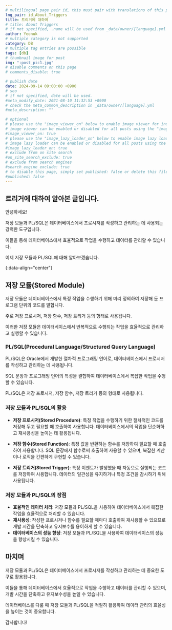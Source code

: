 ```yaml
---
# multilingual page pair id, this must pair with translations of this page. (This name must be unique)
lng_pair: id_About_Triggers
title: 트리거에 대하여
# title: About Triggers
# if not specified, .name will be used from _data/owner/[language].yml
author: Yeonuk
# multiple category is not supported
category: DB
# multiple tag entries are possible
tags: [db]
# thumbnail image for post
img: ":post_pic1.jpg"
# disable comments on this page
# comments_disable: true

# publish date
date: 2024-09-14 09:00:00 +0900
# seo
# if not specified, date will be used.
#meta_modify_date: 2021-08-10 11:32:53 +0900
# check the meta_common_description in _data/owner/[language].yml
#meta_description: ""

# optional
# please use the "image_viewer_on" below to enable image viewer for individual pages or posts (_posts/ or [language]/_posts folders).
# image viewer can be enabled or disabled for all posts using the "image_viewer_posts: true" setting in _data/conf/main.yml.
#image_viewer_on: true
# please use the "image_lazy_loader_on" below to enable image lazy loader for individual pages or posts (_posts/ or [language]/_posts folders).
# image lazy loader can be enabled or disabled for all posts using the "image_lazy_loader_posts: true" setting in _data/conf/main.yml.
#image_lazy_loader_on: true
# exclude from on site search
#on_site_search_exclude: true
# exclude from search engines
#search_engine_exclude: true
# to disable this page, simply set published: false or delete this file
#published: false
---
```


<!-- outline-start -->

## 트리거에 대하여 알아본 글입니다.

안녕하세요!

저장 모듈과 PL/SQL은 데이터베이스에서 프로시저를 작성하고 관리하는 데 사용되는 강력한 도구입니다.

이들을 통해 데이터베이스에서 효율적으로 작업을 수행하고 데이터를 관리할 수 있습니다.

이제 저장 모듈과 PL/SQL에 대해 알아보겠습니다.

{:data-align="center"}

<!-- outline-end -->

## 저장 모듈(Stored Module)

저장 모듈은 데이터베이스에서 특정 작업을 수행하기 위해 미리 정의하여 저장해 둔 프로그램 단위의 코드를 말합니다.

주로 저장 프로시저, 저장 함수, 저장 트리거 등의 형태로 사용됩니다.

이러한 저장 모듈은 데이터베이스에서 반복적으로 수행되는 작업을 효율적으로 관리하고 실행할 수 있습니다.

### PL/SQL(Procedural Language/Structured Query Language)

PL/SQL은 Oracle에서 개발한 절차적 프로그래밍 언어로, 데이터베이스에서 프로시저를 작성하고 관리하는 데 사용됩니다.

SQL 문장과 프로그래밍 언어의 특성을 결합하여 데이터베이스에서 복잡한 작업을 수행할 수 있습니다.

PL/SQL은 저장 프로시저, 저장 함수, 저장 트리거 등의 형태로 사용됩니다.

### 저장 모듈과 PL/SQL의 활용

- **저장 프로시저(Stored Procedure)**: 특정 작업을 수행하기 위한 절차적인 코드를 저장해 두고 필요할 때 호출하여 사용합니다. 데이터베이스에서의 작업을 단순화하고 재사용성을 높이는 데 활용됩니다.

- **저장 함수(Stored Function)**: 특정 값을 반환하는 함수를 저장하여 필요할 때 호출하여 사용합니다. SQL 문장에서 함수로써 호출하여 사용할 수 있으며, 복잡한 계산이나 로직을 간편하게 구현할 수 있습니다.

- **저장 트리거(Stored Trigger)**: 특정 이벤트가 발생했을 때 자동으로 실행되는 코드를 저장하여 사용합니다. 데이터의 일관성을 유지하거나 특정 조건을 감시하기 위해 사용됩니다.

### 저장 모듈과 PL/SQL의 장점

- **효율적인 데이터 처리**: 저장 모듈과 PL/SQL을 사용하여 데이터베이스에서 복잡한 작업을 효율적으로 처리할 수 있습니다.
- **재사용성**: 작성한 프로시저나 함수를 필요할 때마다 호출하여 재사용할 수 있으므로 개발 시간을 단축하고 유지보수를 용이하게 할 수 있습니다.
- **데이터베이스의 성능 향상**: 저장 모듈과 PL/SQL을 사용하여 데이터베이스의 성능을 향상시킬 수 있습니다.

## 마치며

저장 모듈과 PL/SQL은 데이터베이스에서 프로시저를 작성하고 관리하는 데 중요한 도구로 활용됩니다.

이들을 통해 데이터베이스에서 효율적으로 작업을 수행하고 데이터를 관리할 수 있으며, 개발 시간을 단축하고 유지보수성을 높일 수 있습니다.

데이터베이스를 다룰 때 저장 모듈과 PL/SQL을 적절히 활용하여 데이터 관리의 효율성을 높이는 것이 중요합니다.

감사합니다!
